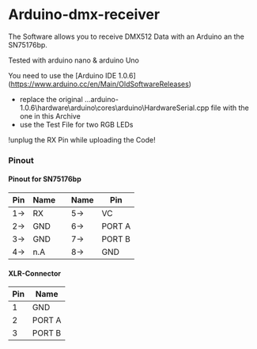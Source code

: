 # Arduino-dmx-receiver

The Software allows you  to receive DMX512 Data with an Arduino an the SN75176bp.

Tested with arduino nano & arduino Uno

You need to use the [Arduino IDE 1.0.6] (https://www.arduino.cc/en/Main/OldSoftwareReleases)
  - replace the original ...arduino-1.0.6\hardware\arduino\cores\arduino\HardwareSerial.cpp 
  file with the one in this Archive
  - use the Test File for two RGB LEDs
  
 !unplug the RX Pin while uploading the Code!

 
### Pinout
  
  #### Pinout for SN75176bp
  | Pin | Name ||  Name | Pin|
  |-----|-------|-|------|-------|   
  | 1-> | RX      || 5-> | VC  | 
  | 2-> | GND     || 6-> | PORT A  |   
  | 3-> | GND     || 7-> | PORT B  | 
  | 4-> | n.A     || 8-> | GND | 
   
  #### XLR-Connector
  | Pin | Name | 
  |-----|-------|
  | 1 | GND | 
  | 2 | PORT A | 
  | 3 | PORT B | 
